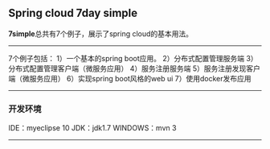 ## Spring cloud 7day simple

**7simple**总共有7个例子，展示了spring cloud的基本用法。

-------------------
7个例子包括：
	1）一个基本的spring boot应用。
	2）分布式配置管理服务端
	3）分布式配置管理客户端（微服务应用）
	4）服务注册服务端
	5）服务注册发现客户端（微服务应用）
	6）实现spring boot风格的web ui
	7）使用docker发布应用

-------------------
### 开发环境
IDE：myeclipse 10
JDK：jdk1.7
WINDOWS：mvn 3

-------------------


